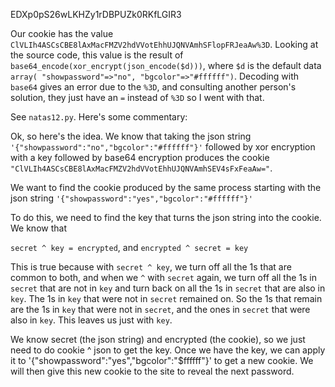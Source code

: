EDXp0pS26wLKHZy1rDBPUZk0RKfLGIR3

Our cookie has the value `ClVLIh4ASCsCBE8lAxMacFMZV2hdVVotEhhUJQNVAmhSFlopFRJeaAw%3D`. Looking at the source code, this value is the result of `base64_encode(xor_encrypt(json_encode($d)))`, where `$d` is the default data `array( "showpassword"=>"no", "bgcolor"=>"#ffffff")`. Decoding with `base64` gives an error due to the `%3D`, and consulting another person's solution, they just have an `=` instead of `%3D` so I went with that.

See `natas12.py`. Here's some commentary:

Ok, so here's the idea. We know that taking the json string `'{"showpassword":"no","bgcolor":"#ffffff"}'` followed by xor encryption with a key followed by base64 encryption produces the cookie `"ClVLIh4ASCsCBE8lAxMacFMZV2hdVVotEhhUJQNVAmhSEV4sFxFeaAw="`.

We want to find the cookie produced by the same process starting with the json string
`'{"showpassword":"yes","bgcolor":"#ffffff"}'`

To do this, we need to find the key that turns the json string into the cookie. We know that

`secret ^ key = encrypted`, and
`encrypted ^ secret = key`

This is true because with `secret ^ key`, we turn off all the 1s that are common to both, and when we `^` with `secret` again, we turn off all the 1s in `secret` that are not in `key` and turn back on all the 1s in `secret` that are also in `key`. The 1s in `key` that were not in `secret` remained on. So the 1s that remain are the 1s in `key` that were not in `secret`, and the ones in `secret` that were also in `key`. This leaves us just with `key`.

We know secret (the json string) and encrypted (the cookie), so we just need to do cookie ^ json to get the key. Once we have the key, we can apply it to '{"showpassword":"yes","bgcolor":"$ffffff"}' to get a new cookie. We will then give this new cookie to the site to reveal the next password.
